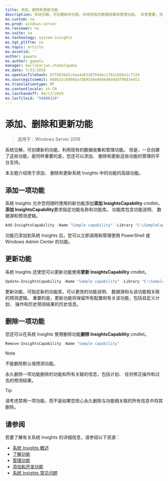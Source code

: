 ```yaml
---
title: 添加、删除和更新功能
description: 系统见解，可创建新的功能，利用现有的数据收集和管理功能。 非常重要，您还可以添加、 删除和更新这些功能的管理的平台支持。 本主题介绍用于添加、 删除和更新系统 Insights 中的功能的高级功能。
ms.custom: na
ms.prod: windows-server
ms.reviewer: na
ms.suite: na
ms.technology: system-insights
ms.tgt_pltfrm: na
ms.topic: article
ms.assetid: ''
author: gawatu
ms.author: gawatu
manager: mallikarjun.chadalapaka
ms.date: 7/31/2018
ms.openlocfilehash: 07fb036d1c4aa4a63107594ec1f81cb5be1c7724
ms.sourcegitcommit: 0d0b32c8986ba7db9536e0b8648d4ddf9b03e452
ms.translationtype: MT
ms.contentlocale: zh-CN
ms.lasthandoff: 04/17/2019
ms.locfileid: "59880158"
---
```

# <a name="adding-removing-and-updating-capabilities"></a>添加、删除和更新功能

>适用于：Windows Server 2019

系统见解，可创建新的功能，利用现有的数据收集和管理功能。 但是，一旦创建了这些功能，是同样重要的是，您还可以添加、 删除和更新这些功能的管理的平台支持。 

本主题介绍用于添加、 删除和更新系统 Insights 中的功能的高级功能。 

## <a name="adding-a-capability"></a>添加一项功能
系统 Insights 允许您将随时使用的新功能添加**添加 InsightsCapability** cmdlet。 **添加 InsightsCapability**要求指定功能名称和功能库。 功能库包含功能说明、 数据源和预测逻辑。

```PowerShell
Add-InsightsCapability -Name "Sample capability" -Library "C:\SampleCapability.dll"
```

功能已添加到系统 Insights 后，您可以立即调用和管理使用 PowerShell 或 Windows Admin Center 的功能。 

## <a name="updating-a-capability"></a>更新功能
系统 Insights 还使您可以更新功能使用**更新 InsightsCapability** cmdlet。

```PowerShell
Update-InsightsCapability -Name "Sample capability" -Library "C:\SampleCapabilityv2.dll"
```

更新功能，可指定新的功能库，可以更改的功能说明、 数据源和与该功能相关联的预测逻辑。 重要的是，更新功能将保留所有配置和有关该功能，包括自定义计划、 操作和历史预测结果的历史信息。 

## <a name="removing-a-capability"></a>删除一项功能
您还可以在系统 Insights 使用删除功能**删除 InsightsCapability** cmdlet。 

```PowerShell
Remove-InsightsCapability -Name "Sample capability" 
```
>[!NOTE]
>不能删除默认值预测功能。

永久删除一项功能删除的功能和所有关联的信息，包括计划、 任何修正操作和过去的预测结果。 

>[!TIP]
>请考虑禁用一项功能，而不是如果您担心永久删除与功能相关联的所有信息中将其删除。 

## <a name="see-also"></a>请参阅
若要了解有关系统 Insights 的详细信息，请参阅以下资源：

- [系统 Insights 概述](overview.md)
- [了解功能](understanding-capabilities.md)
- [管理功能](managing-capabilities.md)
- [添加和开发功能](adding-and-developing-capabilities.md)
- [系统 Insights 常见问题](faq.md)